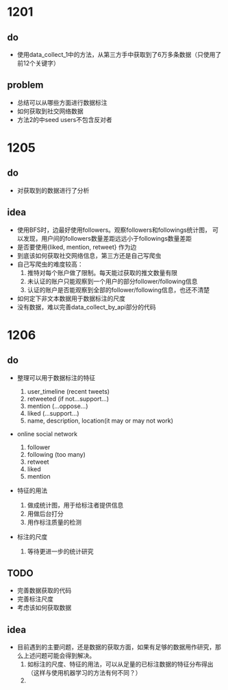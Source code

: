 # 1201
## do
* 使用data_collect_1中的方法，从第三方手中获取到了6万多条数据（只使用了前12个关键字）
## problem
* 总结可以从哪些方面进行数据标注
* 如何获取到社交网络数据
* 方法2的中seed users不包含反对者

# 1205
## do
* 对获取到的数据进行了分析
## idea
* 使用BFS时，边最好使用followers。观察followers和followings统计图，
可以发现，用户间的followers数量差距远远小于followings数量差距
* 是否要使用{liked, mention, retweet} 作为边
* 到底该如何获取社交网络信息，第三方还是自己写爬虫
* 自己写爬虫的难度较高：
  1. 推特对每个账户做了限制。每天能过获取的推文数量有限
  2. 未认证的账户只能观察到一个用户的部分follower/following信息
  3. 认证的账户是否能观察到全部的follower/following信息，也还不清楚
* 如何定下非文本数据用于数据标注的尺度
* 没有数据，难以完善data_collect_by_api部分的代码

# 1206
## do
* 整理可以用于数据标注的特征
  1. user_timeline (recent tweets)
  2. retweeted (if not...support...)
  3. mention (...oppose...)
  4. liked (...support...)
  5. name, description, location(it may or may not work)

* online social network
  1. follower
  2. following (too many)
  3. retweet
  4. liked
  5. mention

* 特征的用法
  1. 做成统计图，用于给标注者提供信息
  2. 用做后台打分
  3. 用作标注质量的检测

* 标注的尺度
  1. 等待更进一步的统计研究

## TODO
* 完善数据获取的代码
* 完善标注尺度
* 考虑该如何获取数据

## idea
* 目前遇到的主要问题，还是数据的获取方面，如果有足够的数据用作研究，那么上述问题可能会得到解决。
  1. 如标注的尺度、特征的用法，可以从足量的已标注数据的特征分布得出（这样与使用机器学习的方法有何不同？）
  2. 
